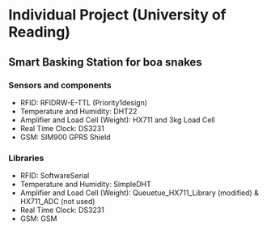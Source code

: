 # Individual Project (University of Reading)

## Smart Basking Station for boa snakes

### Sensors and components
* RFID: RFIDRW-E-TTL (Priority1design)
* Temperature and Humidity: DHT22
* Amplifier and Load Cell (Weight): HX711 and 3kg Load Cell
* Real Time Clock: DS3231
* GSM: SIM900 GPRS Shield

### Libraries
* RFID: SoftwareSerial
* Temperature and Humidity: SimpleDHT
* Amplifier and Load Cell (Weight): Queuetue_HX711_Library (modified) & HX711_ADC (not used)
* Real Time Clock: DS3231
* GSM: GSM
